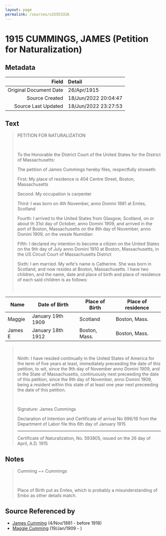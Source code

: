 ```yaml
---
layout: page
permalink: /sources/s25553316
---
```


# 1915 CUMMINGS, JAMES (Petition for Naturalization)

## Metadata
Field | Detail
---:|:---
Original Document Date | 26/Apr/1915
Source Created | 18/Jun/2022 20:04:47
Source Last Updated | 18/Jun/2022 23:27:53

## Text

> PETITION FOR NATURALIZATION
>
> <br/>
>
> To the Honorable the District Court of the United States for the District of Massachusetts:
>
> The petition of James Cummings hereby files, respectfully showeth:
>
> First: My place of residence is 404 Centre Street, Boston, Massachusetts
>
> Second: My occupation is carpenter
>
> Third: I was born on 4th November, anno Domini 1881 at Emles, Scotland
>
> Fourth: I arrived to the United States from Glasgow, Scotland, on or about th 31st day of October, anno Domini 1909, and arrived in the port of Boston, Massachusetts on the 8th day of November, anno Domini 1909, on the vessle Numidian
>
> Fifth: I declared my intention to become a citizen on the United States on the 9th day of July anno Domini 1910 at Boston, Massachusetts, in the US Circuit Court of Massachusetts District
>
> Sixth: I am married. My wife's name is Catherine. She was born in Scotland, and now resides at Boston, Massachusetts. I have two children, and the name, date and place of birth and place of residence of each said children is as follows:
>
> <br/>
>

| Name | Date of Birth | Place of Birth | Place of residence|
|---|---|---|---|
| Maggie | January 19th 1909 | Scotland | Boston, Mass. |
| James E | January 18th 1912 | Boston, Mass. | Boston, Mass. |

> <br/>
>
> Ninth: I have resided continually in the United States of America for the term of five years at least, immediately preceeding the date of this petition, to wit, since the 9th day of November anno Domini 1909, and in the State of Massachusetts, continuously next preceeding the date of this petition, since the 9th day of November, anno Domini 1909, being a resident within this state of at least one year next preceeding the date of this petition.
>
> <br/>
>
> Signature: James Cummings
>
> Declaration of Intention and Certificate of arrival No 696/16 from the Department of Labor file this 6th day of January 1915
>
> ____
>
> Certificate of Naturalization, No. 593805, issued on the 26 day of April, A.D. 1915
>

## Notes

> Cumming \~= Cummings
>
> <br/>
>
> Place of Birth put as Emles, which is probably a misunderstanding of Embo as other details match.
>


## Source Referenced by

* [James Cumming](../people/@64418166@-james-cumming-b1881-11-4-d1918.md) (4/Nov/1881 - before 1918)
* [Maggie Cumming](../people/@86945960@-maggie-cumming-b1909-1-19-d.md) (19/Jan/1909 - )
